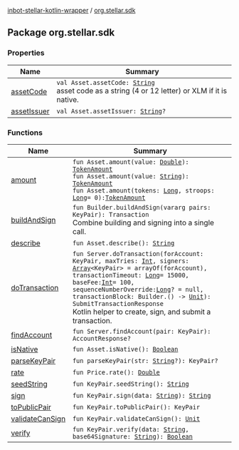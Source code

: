 [inbot-stellar-kotlin-wrapper](../index.md) / [org.stellar.sdk](./index.md)

## Package org.stellar.sdk

### Properties

| Name | Summary |
|---|---|
| [assetCode](asset-code.md) | `val Asset.assetCode: `[`String`](https://kotlinlang.org/api/latest/jvm/stdlib/kotlin/-string/index.html)<br>asset code as a string (4 or 12 letter) or XLM if it is native. |
| [assetIssuer](asset-issuer.md) | `val Asset.assetIssuer: `[`String`](https://kotlinlang.org/api/latest/jvm/stdlib/kotlin/-string/index.html)`?` |

### Functions

| Name | Summary |
|---|---|
| [amount](amount.md) | `fun Asset.amount(value: `[`Double`](https://kotlinlang.org/api/latest/jvm/stdlib/kotlin/-double/index.html)`): `[`TokenAmount`](../io.inbot.kotlinstellar/-token-amount/index.md)<br>`fun Asset.amount(value: `[`String`](https://kotlinlang.org/api/latest/jvm/stdlib/kotlin/-string/index.html)`): `[`TokenAmount`](../io.inbot.kotlinstellar/-token-amount/index.md)<br>`fun Asset.amount(tokens: `[`Long`](https://kotlinlang.org/api/latest/jvm/stdlib/kotlin/-long/index.html)`, stroops: `[`Long`](https://kotlinlang.org/api/latest/jvm/stdlib/kotlin/-long/index.html)` = 0): `[`TokenAmount`](../io.inbot.kotlinstellar/-token-amount/index.md) |
| [buildAndSign](build-and-sign.md) | `fun Builder.buildAndSign(vararg pairs: KeyPair): Transaction`<br>Combine building and signing into a single call. |
| [describe](describe.md) | `fun Asset.describe(): `[`String`](https://kotlinlang.org/api/latest/jvm/stdlib/kotlin/-string/index.html) |
| [doTransaction](do-transaction.md) | `fun Server.doTransaction(forAccount: KeyPair, maxTries: `[`Int`](https://kotlinlang.org/api/latest/jvm/stdlib/kotlin/-int/index.html)`, signers: `[`Array`](https://kotlinlang.org/api/latest/jvm/stdlib/kotlin/-array/index.html)`<KeyPair> = arrayOf(forAccount), transactionTimeout: `[`Long`](https://kotlinlang.org/api/latest/jvm/stdlib/kotlin/-long/index.html)` = 15000, baseFee: `[`Int`](https://kotlinlang.org/api/latest/jvm/stdlib/kotlin/-int/index.html)` = 100, sequenceNumberOverride: `[`Long`](https://kotlinlang.org/api/latest/jvm/stdlib/kotlin/-long/index.html)`? = null, transactionBlock: Builder.() -> `[`Unit`](https://kotlinlang.org/api/latest/jvm/stdlib/kotlin/-unit/index.html)`): SubmitTransactionResponse`<br>Kotlin helper to create, sign, and submit a transaction. |
| [findAccount](find-account.md) | `fun Server.findAccount(pair: KeyPair): AccountResponse?` |
| [isNative](is-native.md) | `fun Asset.isNative(): `[`Boolean`](https://kotlinlang.org/api/latest/jvm/stdlib/kotlin/-boolean/index.html) |
| [parseKeyPair](parse-key-pair.md) | `fun parseKeyPair(str: `[`String`](https://kotlinlang.org/api/latest/jvm/stdlib/kotlin/-string/index.html)`?): KeyPair?` |
| [rate](rate.md) | `fun Price.rate(): `[`Double`](https://kotlinlang.org/api/latest/jvm/stdlib/kotlin/-double/index.html) |
| [seedString](seed-string.md) | `fun KeyPair.seedString(): `[`String`](https://kotlinlang.org/api/latest/jvm/stdlib/kotlin/-string/index.html) |
| [sign](sign.md) | `fun KeyPair.sign(data: `[`String`](https://kotlinlang.org/api/latest/jvm/stdlib/kotlin/-string/index.html)`): `[`String`](https://kotlinlang.org/api/latest/jvm/stdlib/kotlin/-string/index.html) |
| [toPublicPair](to-public-pair.md) | `fun KeyPair.toPublicPair(): KeyPair` |
| [validateCanSign](validate-can-sign.md) | `fun KeyPair.validateCanSign(): `[`Unit`](https://kotlinlang.org/api/latest/jvm/stdlib/kotlin/-unit/index.html) |
| [verify](verify.md) | `fun KeyPair.verify(data: `[`String`](https://kotlinlang.org/api/latest/jvm/stdlib/kotlin/-string/index.html)`, base64Signature: `[`String`](https://kotlinlang.org/api/latest/jvm/stdlib/kotlin/-string/index.html)`): `[`Boolean`](https://kotlinlang.org/api/latest/jvm/stdlib/kotlin/-boolean/index.html) |
